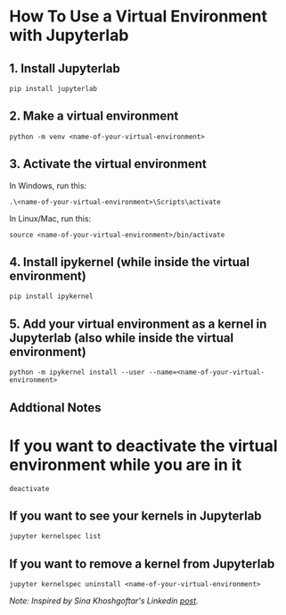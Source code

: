 # How To Use a Virtual Environment with Jupyterlab

## 1. Install Jupyterlab

```
pip install jupyterlab   
```

## 2. Make a virtual environment

```
python -m venv <name-of-your-virtual-environment>   
```

## 3. Activate the virtual environment

In Windows, run this:
```
.\<name-of-your-virtual-environment>\Scripts\activate
```

In Linux/Mac, run this:
```
source <name-of-your-virtual-environment>/bin/activate  
```
## 4. Install ipykernel (while inside the virtual environment)

```
pip install ipykernel     
```
## 5. Add your virtual environment as a kernel in Jupyterlab (also while inside the virtual environment)

```
python -m ipykernel install --user --name=<name-of-your-virtual-environment>
```

## Addtional Notes

# If you want to deactivate the virtual environment while you are in it

```
deactivate
```

## If you want to see your kernels in Jupyterlab

```
jupyter kernelspec list
```

## If you want to remove a kernel from Jupyterlab

```
jupyter kernelspec uninstall <name-of-your-virtual-environment>
```

_Note: Inspired by Sina Khoshgoftar's Linkedin [post](https://www.linkedin.com/pulse/how-use-virtual-environment-inside-jupyter-lab-sina-khoshgoftar/)._
